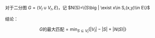 对于二分图 $G=(V_l\cup V_r,E)$，记 $N(S)=\{S\big | \exist x\in S,(x,y)\in E\}$

结论： 

$$
G \text{的最大匹配}=\min_{S\subseteq V_l}\{|V_l|-|S|+|N(S)|\}
$$